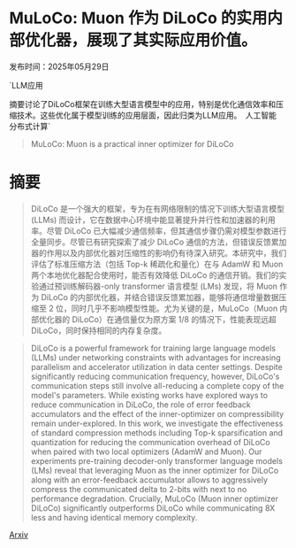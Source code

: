 # **MuLoCo**: Muon 作为 DiLoCo 的实用内部优化器，展现了其实际应用价值。

发布时间：2025年05月29日

`LLM应用

摘要讨论了DiLoCo框架在训练大型语言模型中的应用，特别是优化通信效率和压缩技术。这些优化属于模型训练的应用层面，因此归类为LLM应用。` `人工智能` `分布式计算`

> MuLoCo: Muon is a practical inner optimizer for DiLoCo

# 摘要

> DiLoCo 是一个强大的框架，专为在有网络限制的情况下训练大型语言模型 (LLMs) 而设计，它在数据中心环境中能显著提升并行性和加速器的利用率。尽管 DiLoCo 已大幅减少通信频率，但其通信步骤仍需对模型参数进行全量同步。尽管已有研究探索了减少 DiLoCo 通信的方法，但错误反馈累加器的作用以及内部优化器对压缩性的影响仍有待深入研究。本研究中，我们评估了标准压缩方法（包括 Top-k 稀疏化和量化）在与 AdamW 和 Muon 两个本地优化器配合使用时，能否有效降低 DiLoCo 的通信开销。我们的实验通过预训练解码器-only transformer 语言模型 (LMs) 发现，将 Muon 作为 DiLoCo 的内部优化器，并结合错误反馈累加器，能够将通信增量数据压缩至 2 位，同时几乎不影响模型性能。尤为关键的是，MuLoCo（Muon 内部优化器的 DiLoCo）在通信量仅为原方案 1/8 的情况下，性能表现远超 DiLoCo，同时保持相同的内存复杂度。

> DiLoCo is a powerful framework for training large language models (LLMs) under networking constraints with advantages for increasing parallelism and accelerator utilization in data center settings. Despite significantly reducing communication frequency, however, DiLoCo's communication steps still involve all-reducing a complete copy of the model's parameters. While existing works have explored ways to reduce communication in DiLoCo, the role of error feedback accumulators and the effect of the inner-optimizer on compressibility remain under-explored. In this work, we investigate the effectiveness of standard compression methods including Top-k sparsification and quantization for reducing the communication overhead of DiLoCo when paired with two local optimizers (AdamW and Muon). Our experiments pre-training decoder-only transformer language models (LMs) reveal that leveraging Muon as the inner optimizer for DiLoCo along with an error-feedback accumulator allows to aggressively compress the communicated delta to 2-bits with next to no performance degradation. Crucially, MuLoCo (Muon inner optimizer DiLoCo) significantly outperforms DiLoCo while communicating 8X less and having identical memory complexity.

[Arxiv](https://arxiv.org/abs/2505.23725)